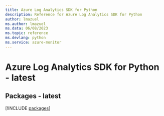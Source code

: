 ```yaml
---
title: Azure Log Analytics SDK for Python
description: Reference for Azure Log Analytics SDK for Python
author: lmazuel
ms.author: lmazuel
ms.data: 06/08/2023
ms.topic: reference
ms.devlang: python
ms.service: azure-monitor
---
```

# Azure Log Analytics SDK for Python - latest
## Packages - latest
[!INCLUDE [packages](log-analytics-index.md)]